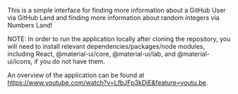This is a simple interface for finding more information about a GitHub User via GitHub Land and finding more information about random integers via Numbers Land!      

NOTE: In order to run the application locally after cloning the repository, you will need to install relevant dependencies/packages/node modules, including React, @material-ui/core, @material-ui/lab, and @material-ui/icons, if you do not have them.

An overview of the application can be found at https://www.youtube.com/watch?v=LfbJFp3kDjE&feature=youtu.be. 
